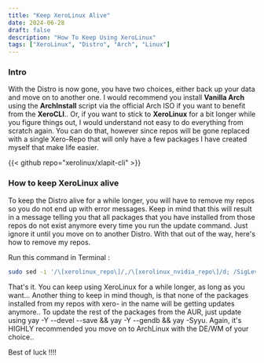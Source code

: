 ```yaml
---
title: "Keep XeroLinux Alive"
date: 2024-06-28
draft: false
description: "How To Keep Using XeroLinux"
tags: ["XeroLinux", "Distro", "Arch", "Linux"]
---
```

### Intro

With the Distro is now gone, you have two choices, either back up your data and move on to another one. I would recommend you install **Vanilla Arch** using the **ArchInstall** script via the official Arch ISO if you want to benefit from the **XeroCLI**.. Or, if you want to stick to **XeroLinux** for a bit longer while you figure things out, I would understand not easy to do everything from scratch again. You can do that, however since repos will be gone replaced with a single Xero-Repo that will only have a few packages I have created myself that make life easier.

{{< github repo="xerolinux/xlapit-cli" >}}

### How to keep XeroLinux alive

To keep the Distro alive for a while longer, you will have to remove my repos so you do not end up with error messages. Keep in mind that this will result in a message telling you that all packages that you have installed from those repos do not exist anymore every time you run the update command. Just ignore it until you move on to another Distro. With that out of the way, here's how to remove my repos.

Run this command in Terminal :

```Bash
sudo sed -i '/\[xerolinux_repo\]/,/\[xerolinux_nvidia_repo\]/d; /SigLevel = Optional TrustAll/d; /Include = \/etc\/pacman.d\/xero-mirrorlist/d' /etc/pacman.conf && sudo pacman -Rns xerolinux-mirrorlist xerowelcome
```

That's it. You can keep using XeroLinux for a while longer, as long as you want... Another thing to keep in mind though, is that none of the packages installed from my repos with xero- in the name will be getting updates anymore.. To update the rest of the packages from the AUR, just update using yay -Y --devel --save && yay -Y --gendb && yay -Syyu. Again, it's HIGHLY recommended you move on to ArchLinux with the DE/WM of your choice..

Best of luck !!!!
